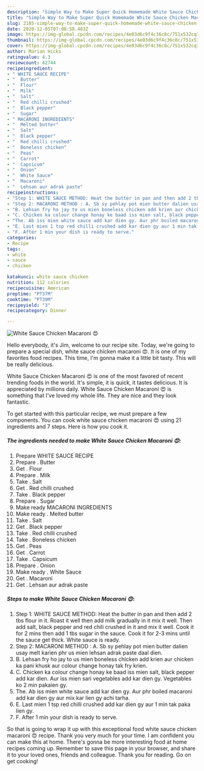 ```yaml
---
description: "Simple Way to Make Super Quick Homemade White Sauce Chicken Macaroni 😍"
title: "Simple Way to Make Super Quick Homemade White Sauce Chicken Macaroni 😍"
slug: 2185-simple-way-to-make-super-quick-homemade-white-sauce-chicken-macaroni
date: 2020-12-05T07:08:58.483Z
image: https://img-global.cpcdn.com/recipes/4e03d6c9f4c36c8c/751x532cq70/white-sauce-chicken-macaroni-😍-recipe-main-photo.jpg
thumbnail: https://img-global.cpcdn.com/recipes/4e03d6c9f4c36c8c/751x532cq70/white-sauce-chicken-macaroni-😍-recipe-main-photo.jpg
cover: https://img-global.cpcdn.com/recipes/4e03d6c9f4c36c8c/751x532cq70/white-sauce-chicken-macaroni-😍-recipe-main-photo.jpg
author: Marian Hicks
ratingvalue: 4.3
reviewcount: 42744
recipeingredient:
- " WHITE SAUCE RECIPE"
- "  Butter"
- "  Flour"
- "  Milk"
- "  Salt"
- "  Red chilli crushed"
- "  Black pepper"
- "  Sugar"
- " MACARONI INGREDIENTS"
- "  Melted butter"
- "  Salt"
- "  Black pepper"
- "  Red chilli crushed"
- "  Boneless chicken"
- "  Peas"
- "  Carrot"
- "  Capsicum"
- "  Onion"
- "  White Sauce"
- "  Macaroni"
- "  Lehsan aur adrak paste"
recipeinstructions:
- "Step 1: WHITE SAUCE METHOD: Heat the butter in pan and then add 2 tbs flour in it. Roast it well then add milk gradually in it mix it well. Then add salt, black pepper and red chili crushed in it and mix it well. Cook it for 2 mins then add 1 tbs sugar in the sauce. Cook it for 2-3 mins until the sauce get thick. White sauce is ready."
- "Step 2: MACARONI METHOD : A. Sb sy pehlay pot mien butter dalien usay melt karien phr us mien lehsan adrak paste daal dien."
- "B. Lehsan fry ho jay to us mien boneless chicken add krien aur chicken ka pani khusk aur colour change honay tak fry krien."
- "C. Chicken ka colour change honay ke baad iss mien salt, black pepper add kar dien. Aur iss mien sari vegetables add kar dien gy. Vegetables ko 2 min pakaien gy."
- "The. Ab iss mien white sauce add kar dien gy. Aur phr boiled macaroni add kar dien gy aur mix kar lien gy achi tarha."
- "E. Last mien 1 tsp red chilli crushed add kar dien gy aur 1 min tak paka lien gy."
- "F. After 1 min your dish is ready to serve."
categories:
- Recipe
tags:
- white
- sauce
- chicken

katakunci: white sauce chicken 
nutrition: 112 calories
recipecuisine: American
preptime: "PT37M"
cooktime: "PT39M"
recipeyield: "3"
recipecategory: Dinner

---
```



![White Sauce Chicken Macaroni 😍](https://img-global.cpcdn.com/recipes/4e03d6c9f4c36c8c/751x532cq70/white-sauce-chicken-macaroni-😍-recipe-main-photo.jpg)

Hello everybody, it's Jim, welcome to our recipe site. Today, we're going to prepare a special dish, white sauce chicken macaroni 😍. It is one of my favorites food recipes. This time, I'm gonna make it a little bit tasty. This will be really delicious.



White Sauce Chicken Macaroni 😍 is one of the most favored of recent trending foods in the world. It's simple, it is quick, it tastes delicious. It is appreciated by millions daily. White Sauce Chicken Macaroni 😍 is something that I've loved my whole life. They are nice and they look fantastic.


To get started with this particular recipe, we must prepare a few components. You can cook white sauce chicken macaroni 😍 using 21 ingredients and 7 steps. Here is how you cook it.

<!--inarticleads1-->

##### The ingredients needed to make White Sauce Chicken Macaroni 😍:

1. Prepare  WHITE SAUCE RECIPE
1. Prepare  . Butter
1. Get  . Flour
1. Prepare  . Milk
1. Take  . Salt
1. Get  . Red chilli crushed
1. Take  . Black pepper
1. Prepare  . Sugar
1. Make ready  MACARONI INGREDIENTS
1. Make ready  . Melted butter
1. Take  . Salt
1. Get  . Black pepper
1. Take  . Red chilli crushed
1. Take  . Boneless chicken
1. Get  . Peas
1. Get  . Carrot
1. Take  . Capsicum
1. Prepare  . Onion
1. Make ready  . White Sauce
1. Get  . Macaroni
1. Get  . Lehsan aur adrak paste




<!--inarticleads2-->

##### Steps to make White Sauce Chicken Macaroni 😍:

1. Step 1: WHITE SAUCE METHOD: Heat the butter in pan and then add 2 tbs flour in it. Roast it well then add milk gradually in it mix it well. Then add salt, black pepper and red chili crushed in it and mix it well. Cook it for 2 mins then add 1 tbs sugar in the sauce. Cook it for 2-3 mins until the sauce get thick. White sauce is ready.
1. Step 2: MACARONI METHOD : A. Sb sy pehlay pot mien butter dalien usay melt karien phr us mien lehsan adrak paste daal dien.
1. B. Lehsan fry ho jay to us mien boneless chicken add krien aur chicken ka pani khusk aur colour change honay tak fry krien.
1. C. Chicken ka colour change honay ke baad iss mien salt, black pepper add kar dien. Aur iss mien sari vegetables add kar dien gy. Vegetables ko 2 min pakaien gy.
1. The. Ab iss mien white sauce add kar dien gy. Aur phr boiled macaroni add kar dien gy aur mix kar lien gy achi tarha.
1. E. Last mien 1 tsp red chilli crushed add kar dien gy aur 1 min tak paka lien gy.
1. F. After 1 min your dish is ready to serve.




So that is going to wrap it up with this exceptional food white sauce chicken macaroni 😍 recipe. Thank you very much for your time. I am confident you can make this at home. There's gonna be more interesting food at home recipes coming up. Remember to save this page in your browser, and share it to your loved ones, friends and colleague. Thank you for reading. Go on get cooking!
